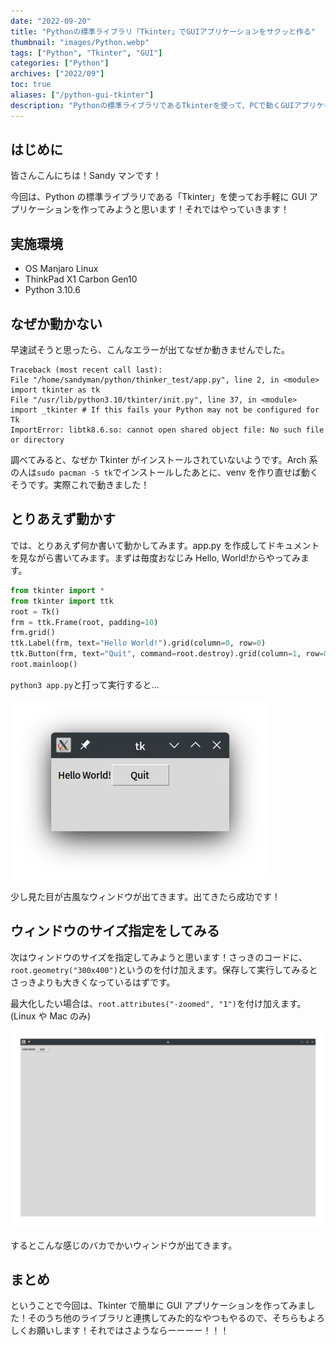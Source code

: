 ```yaml
---
date: "2022-09-20"
title: "Pythonの標準ライブラリ「Tkinter」でGUIアプリケーションをサクッと作る"
thumbnail: "images/Python.webp"
tags: ["Python", "Tkinter", "GUI"]
categories: ["Python"]
archives: ["2022/09"]
toc: true
aliases: ["/python-gui-tkinter"]
description: "Pythonの標準ライブラリであるTkinterを使って、PCで動くGUIアプリケーションを作成。"
---
```


## はじめに

皆さんこんにちは！Sandy マンです！

今回は、Python の標準ライブラリである「Tkinter」を<!--more-->使ってお手軽に GUI アプリケーションを作ってみようと思います！それではやっていきます！

## 実施環境

- OS Manjaro Linux
- ThinkPad X1 Carbon Gen10
- Python 3.10.6

## なぜか動かない

早速試そうと思ったら、こんなエラーが出てなぜか動きませんでした。

```
Traceback (most recent call last):
File "/home/sandyman/python/thinker_test/app.py", line 2, in <module>
import tkinter as tk
File "/usr/lib/python3.10/tkinter/init.py", line 37, in <module>
import _tkinter # If this fails your Python may not be configured for Tk
ImportError: libtk8.6.so: cannot open shared object file: No such file or directory
```

調べてみると、なぜか Tkinter がインストールされていないようです。Arch 系の人は`sudo pacman -S tk`でインストールしたあとに、venv を作り直せば動くそうです。実際これで動きました！

## とりあえず動かす

では、とりあえず何か書いて動かしてみます。app.py を作成してドキュメントを見ながら書いてみます。まずは毎度おなじみ Hello, World!からやってみます。

```python
from tkinter import *
from tkinter import ttk
root = Tk()
frm = ttk.Frame(root, padding=10)
frm.grid()
ttk.Label(frm, text="Hello World!").grid(column=0, row=0)
ttk.Button(frm, text="Quit", command=root.destroy).grid(column=1, row=0)
root.mainloop()
```

`python3 app.py`と打って実行すると...

![](./tkinter_helloworld.webp)

少し見た目が古風なウィンドウが出てきます。出てきたら成功です！

## ウィンドウのサイズ指定をしてみる

次はウィンドウのサイズを指定してみようと思います！さっきのコードに、`root.geometry("300x400")`というのを付け加えます。保存して実行してみるとさっきよりも大きくなっているはずです。

最大化したい場合は、`root.attributes("-zoomed", "1")`を付け加えます。(Linux や Mac のみ)

![](tkinter_zoomed.webp)

するとこんな感じのバカでかいウィンドウが出てきます。

## まとめ

ということで今回は、Tkinter で簡単に GUI アプリケーションを作ってみました！そのうち他のライブラリと連携してみた的なやつもやるので、そちらもよろしくお願いします！それではさようならーーーー！！！
